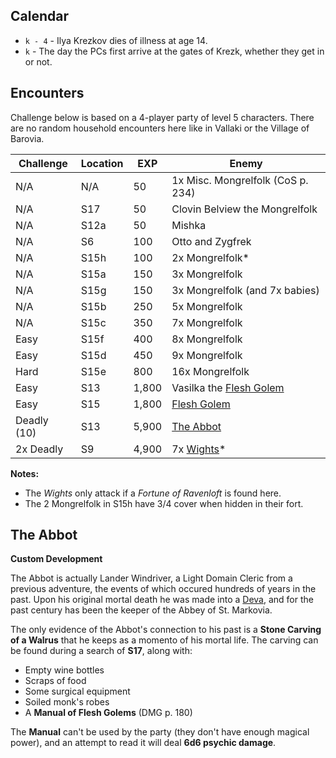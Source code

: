 Calendar
--------

- `k - 4` - Ilya Krezkov dies of illness at age 14.
- `k` - The day the PCs first arrive at the gates of Krezk, whether they get
in or not.

Encounters
----------

Challenge below is based on a 4-player party of level 5 characters. There
are no random household encounters here like in Vallaki or the Village of
Barovia.

| Challenge   | Location |   EXP | Enemy                                             |
|-------------|----------|-------|---------------------------------------------------|
| N/A         | N/A      |    50 | 1x Misc. Mongrelfolk (CoS p. 234)                 |
| N/A         | S17      |    50 | Clovin Belview the Mongrelfolk                    |
| N/A         | S12a     |    50 | Mishka                                            |
| N/A         | S6       |   100 | Otto and Zygfrek                                  |
| N/A         | S15h     |   100 | 2x Mongrelfolk*                                   |
| N/A         | S15a     |   150 | 3x Mongrelfolk                                    |
| N/A         | S15g     |   150 | 3x Mongrelfolk (and 7x babies)                    |
| N/A         | S15b     |   250 | 5x Mongrelfolk                                    |
| N/A         | S15c     |   350 | 7x Mongrelfolk                                    |
| Easy        | S15f     |   400 | 8x Mongrelfolk                                    |
| Easy        | S15d     |   450 | 9x Mongrelfolk                                    |
| Hard        | S15e     |   800 | 16x Mongrelfolk                                   |
| Easy        | S13      | 1,800 | Vasilka the [Flesh Golem](images/flesh-golem.png) |
| Easy        | S15      | 1,800 | [Flesh Golem](images/flesh-golem.png)             |
| Deadly (10) | S13      | 5,900 | [The Abbot](images/deva.png)                      |
| 2x Deadly   | S9       | 4,900 | 7x [Wights](images/wight.png)*                    |

**Notes:**

- The *Wights* only attack if a *Fortune of Ravenloft* is found here.
- The 2 Mongrelfolk in S15h have 3/4 cover when hidden in their fort.

The Abbot
---------

**Custom Development**

The Abbot is actually Lander Windriver, a Light Domain Cleric from a
previous adventure, the events of which occured hundreds of years in the
past. Upon his original mortal death he was made into a
[Deva](./images/deva.png), and for the past century has been the keeper of
the Abbey of St. Markovia.

The only evidence of the Abbot's connection to his past is a **Stone Carving
of a Walrus** that he keeps as a momento of his mortal life. The carving can
be found during a search of **S17**, along with:

- Empty wine bottles
- Scraps of food
- Some surgical equipment
- Soiled monk's robes
- A **Manual of Flesh Golems** (DMG p. 180)

The **Manual** can't be used by the party (they don't have enough magical
power), and an attempt to read it will deal **6d6 psychic damage**.
